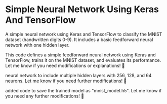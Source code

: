 # Simple Neural Network Using Keras And TensorFlow

A simple neural network using Keras and TensorFlow to classify the MNIST dataset (handwritten digits 0-9). It includes a basic feedforward neural network with one hidden layer.

This code defines a simple feedforward neural network using Keras and TensorFlow, trains it on the MNIST dataset, and evaluates its performance. Let me know if you need modifications or explanations! 🚀

neural network to include multiple hidden layers with 256, 128, and 64 neurons. Let me know if you need further modifications! 🚀

added code to save the trained model as "mnist_model.h5". Let me know if you need any further modifications! 🚀
